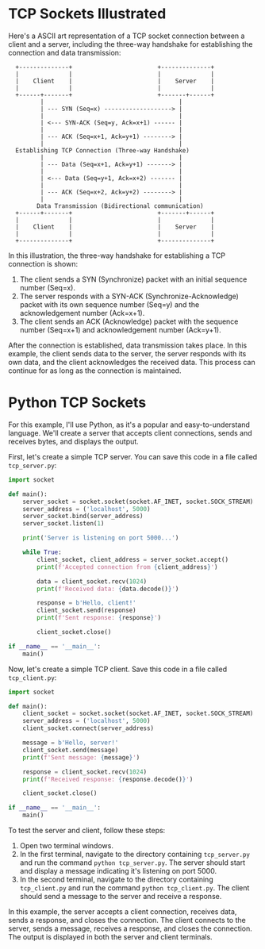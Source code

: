 


# TCP Sockets Illustrated

Here's a ASCII art representation of a TCP socket connection between a client and a server, including the three-way handshake for establishing the connection and data transmission:

```
  +--------------+                        +--------------+
  |              |                        |              |
  |    Client    |                        |    Server    |
  |              |                        |              |
  +------+-------+                        +-------+------+
         |                                      |
         | --- SYN (Seq=x) -------------------> |
         |                                      |
         | <--- SYN-ACK (Seq=y, Ack=x+1) ------ |
         |                                      |
         | --- ACK (Seq=x+1, Ack=y+1) --------> |
         |                                      |
  Establishing TCP Connection (Three-way Handshake)
         |                                      |
         | --- Data (Seq=x+1, Ack=y+1) -------> |
         |                                      |
         | <--- Data (Seq=y+1, Ack=x+2) ------- |
         |                                      |
         | --- ACK (Seq=x+2, Ack=y+2) --------> |
         |                                      |
        Data Transmission (Bidirectional communication)
  +------+-------+                        +-------+------+
  |              |                        |              |
  |    Client    |                        |    Server    |
  |              |                        |              |
  +--------------+                        +--------------+
```

In this illustration, the three-way handshake for establishing a TCP connection is shown:

1. The client sends a SYN (Synchronize) packet with an initial sequence number (Seq=x).
2. The server responds with a SYN-ACK (Synchronize-Acknowledge) packet with its own sequence number (Seq=y) and the acknowledgement number (Ack=x+1).
3. The client sends an ACK (Acknowledge) packet with the sequence number (Seq=x+1) and acknowledgement number (Ack=y+1).

After the connection is established, data transmission takes place. In this example, the client sends data to the server, the server responds with its own data, and the client acknowledges the received data. This process can continue for as long as the connection is maintained.



# Python TCP Sockets

For this example, I'll use Python, as it's a popular and easy-to-understand language. We'll create a server that accepts client connections, sends and receives bytes, and displays the output.

First, let's create a simple TCP server. You can save this code in a file called `tcp_server.py`:

```python
import socket

def main():
    server_socket = socket.socket(socket.AF_INET, socket.SOCK_STREAM)
    server_address = ('localhost', 5000)
    server_socket.bind(server_address)
    server_socket.listen(1)

    print('Server is listening on port 5000...')

    while True:
        client_socket, client_address = server_socket.accept()
        print(f'Accepted connection from {client_address}')

        data = client_socket.recv(1024)
        print(f'Received data: {data.decode()}')

        response = b'Hello, client!'
        client_socket.send(response)
        print(f'Sent response: {response}')

        client_socket.close()

if __name__ == '__main__':
    main()
```

Now, let's create a simple TCP client. Save this code in a file called `tcp_client.py`:

```python
import socket

def main():
    client_socket = socket.socket(socket.AF_INET, socket.SOCK_STREAM)
    server_address = ('localhost', 5000)
    client_socket.connect(server_address)

    message = b'Hello, server!'
    client_socket.send(message)
    print(f'Sent message: {message}')

    response = client_socket.recv(1024)
    print(f'Received response: {response.decode()}')

    client_socket.close()

if __name__ == '__main__':
    main()
```

To test the server and client, follow these steps:

1. Open two terminal windows.
2. In the first terminal, navigate to the directory containing `tcp_server.py` and run the command `python tcp_server.py`. The server should start and display a message indicating it's listening on port 5000.
3. In the second terminal, navigate to the directory containing `tcp_client.py` and run the command `python tcp_client.py`. The client should send a message to the server and receive a response.

In this example, the server accepts a client connection, receives data, sends a response, and closes the connection. The client connects to the server, sends a message, receives a response, and closes the connection. The output is displayed in both the server and client terminals.
